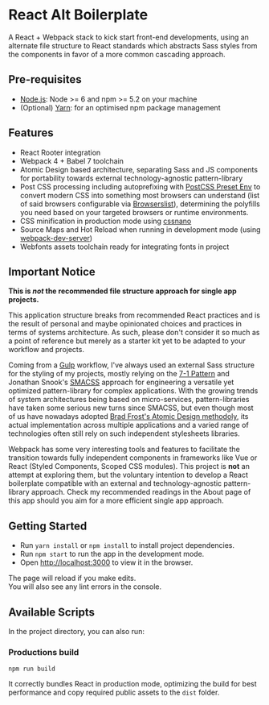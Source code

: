 # React Alt Boilerplate
A React + Webpack stack to kick start front-end developments, using an alternate file structure to React standards which abstracts Sass styles from the components in favor of a more common cascading approach.


## Pre-requisites

* [Node.js](https://nodejs.org/): Node >= 6 and npm >= 5.2 on your machine
* (Optional) [Yarn](https://yarnpkg.com/en/docs/install): for an optimised npm package management


## Features

* React Rooter integration
* Webpack 4 + Babel 7 toolchain
* Atomic Design based architecture, separating Sass and JS components for portability towards external technology-agnostic pattern-library
* Post CSS processing including autoprefixing with [PostCSS Preset Env](https://github.com/csstools/postcss-preset-env) to convert modern CSS into something most browsers can understand (list of said browsers configurable via [Browserslist](https://github.com/browserslist/browserslist)), determining the polyfills you need based on your targeted browsers or runtime environments.
* CSS minification in production mode using [cssnano](https://cssnano.co/)
* Source Maps and Hot Reload when running in development mode (using [webpack-dev-server](https://github.com/webpack/webpack-dev-server))
* Webfonts assets toolchain ready for integrating fonts in project


## Important Notice

**This is _not_ the recommended file structure approach for single app projects.**

This application structure breaks from recommended React practices and is the result of personal and maybe opinionated choices and practices in terms of systems architecture. As such, please don't consider it so much as a point of reference but merely as a starter kit yet to be adapted to your workflow and projects.

Coming from a [Gulp](https://gulpjs.com/) workflow, I've always used an external Sass structure for the styling of my projects, mostly relying on the [7-1 Pattern](https://sass-guidelin.es/#the-7-1-pattern) and Jonathan Snook's [SMACSS](https://smacss.com/) approach for engineering a versatile yet optimized pattern-library for complex applications.
With the growing trends of system architectures being based on micro-services, pattern-libraries have taken some serious new turns since SMACSS, but even though most of us have nowadays adopted [Brad Frost's Atomic Design methodoly](http://atomicdesign.bradfrost.com/), its actual implementation across multiple applications and a varied range of technologies often still rely on such independent stylesheets libraries.

Webpack has some very interesting tools and features to facilitate the transition towards fully independent components in frameworks like Vue or React (Styled Components, Scoped CSS modules).
This project is **not** an attempt at exploring them, but the voluntary intention to develop a React boilerplate compatible with an external and technology-agnostic pattern-library approach.
Check my recommended readings in the About page of this app should you aim for a more efficient single app approach.


## Getting Started

* Run `yarn install` or `npm install` to install project dependencies.
* Run `npm start` to run the app in the development mode.
* Open [http://localhost:3000](http://localhost:3000) to view it in the browser.

The page will reload if you make edits.<br>
You will also see any lint errors in the console.


## Available Scripts

In the project directory, you can also run:

### Productions build

```
npm run build
```

It correctly bundles React in production mode, optimizing the build for best performance and copy required public assets to the `dist` folder.
